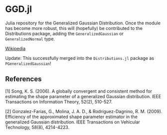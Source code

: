 # GGD.jl

Julia repository for the Generalized Gaussian Distribution. Once the module has become more robust, this will (hopefully) 
be contributed to the Distributions package, adding the `GeneralizedGaussian` or `GeneralizedNormal` type.

[Wikipedia](https://en.wikipedia.org/wiki/Generalized_normal_distribution)

Update: This successfully merged into the `Distributions.jl` package as `PGeneralizedGaussian`!

## References
\[1\] Song, K. S. (2006). A globally convergent and consistent method for estimating the shape parameter of a generalized Gaussian distribution. IEEE Transactions on Information Theory, 52(2), 510-527.

\[2\] Gonzalez-Farias, G., Molina, J. A. D., & Rodríguez-Dagnino, R. M. (2009). Efficiency of the approximated shape parameter estimator in the generalized Gaussian distribution. IEEE Transactions on Vehicular Technology, 58(8), 4214-4223.
